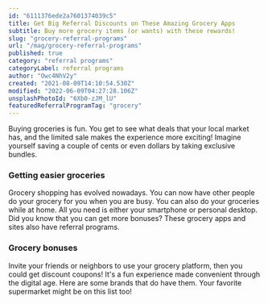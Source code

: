 ```yaml
---
id: "6111376ede2a7601374039c5"
title: Get Big Referral Discounts on These Amazing Grocery Apps
subtitle: Buy more grocery items (or wants) with these rewards!
slug: "grocery-referral-programs"
url: "/mag/grocery-referral-programs"
published: true
category: "referral programs"
categoryLabel: referral programs
author: "Owc4NhV2y"
created: "2021-08-09T14:10:54.530Z"
modified: "2022-06-09T04:27:28.106Z"
unsplashPhotoId: "6Xb0-zJM_lU"
featuredReferralProgramTag: "grocery"
---
```

Buying groceries is fun. You get to see what deals that your local market has, and the limited sale makes the experience more exciting! Imagine yourself saving a couple of cents or even dollars by taking exclusive bundles.

### **Getting easier groceries**

Grocery shopping has evolved nowadays. You can now have other people do your grocery for you when you are busy. You can also do your groceries while at home. All you need is either your smartphone or personal desktop. Did you know that you can get more bonuses? These grocery apps and sites also have referral programs.

### **Grocery bonuses**

Invite your friends or neighbors to use your grocery platform, then you could get discount coupons! It's a fun experience made convenient through the digital age. Here are some brands that do have them. Your favorite supermarket might be on this list too!